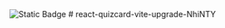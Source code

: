 <img alt="Static Badge" src="https://img.shields.io/badge/Nguyen%20Thi%20Yen%20Nhi">
# react-quizcard-vite-upgrade-NhiNTY
